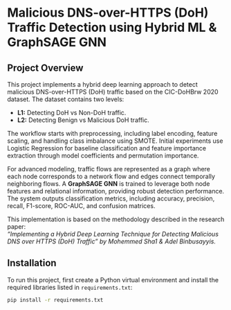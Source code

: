 # Malicious DNS-over-HTTPS (DoH) Traffic Detection using Hybrid ML & GraphSAGE GNN

## Project Overview
This project implements a hybrid deep learning approach to detect malicious DNS-over-HTTPS (DoH) traffic based on the CIC-DoHBrw 2020 dataset. The dataset contains two levels:

- **L1:** Detecting DoH vs Non-DoH traffic.  
- **L2:** Detecting Benign vs Malicious DoH traffic.

The workflow starts with preprocessing, including label encoding, feature scaling, and handling class imbalance using SMOTE. Initial experiments use Logistic Regression for baseline classification and feature importance extraction through model coefficients and permutation importance.

For advanced modeling, traffic flows are represented as a graph where each node corresponds to a network flow and edges connect temporally neighboring flows. A **GraphSAGE GNN** is trained to leverage both node features and relational information, providing robust detection performance. The system outputs classification metrics, including accuracy, precision, recall, F1-score, ROC-AUC, and confusion matrices.

This implementation is based on the methodology described in the research paper:  
*“Implementing a Hybrid Deep Learning Technique for Detecting Malicious DNS over HTTPS (DoH) Traffic” by Mohemmed Sha1 & Adel Binbusayyis.*

## Installation
To run this project, first create a Python virtual environment and install the required libraries listed in `requirements.txt`:

```bash
pip install -r requirements.txt
